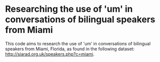 # Researching the use of 'um' in conversations of bilingual speakers from Miami

This code aims to research the use of 'um' in conversations of bilingual speakers from Miami, Florida, as found in the following dataset:
http://siarad.org.uk/speakers.php?c=miami.